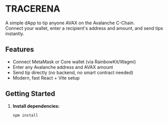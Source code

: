 # TRACERENA

A simple dApp to tip anyone AVAX on the Avalanche C-Chain.  
Connect your wallet, enter a recipient's address and amount, and send tips instantly.

## Features

- Connect MetaMask or Core wallet (via RainbowKit/Wagmi)
- Enter any Avalanche address and AVAX amount
- Send tip directly (no backend, no smart contract needed)
- Modern, fast React + Vite setup

## Getting Started

1. **Install dependencies:**
   ```bash
   npm install
